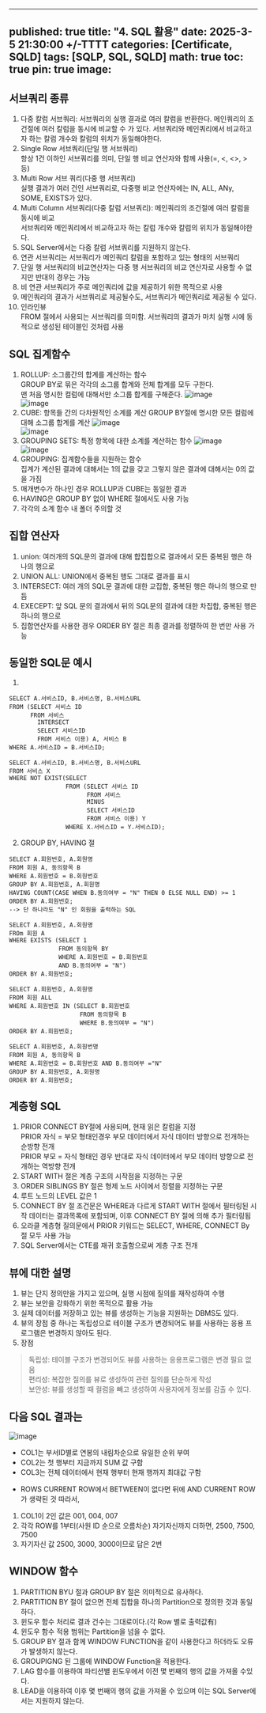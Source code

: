  ---
published: true
title: "4. SQL 활용"
date: 2025-3-5 21:30:00 +/-TTTT
categories: [Certificate, SQLD]
tags: [SQLP, SQL, SQLD]
math: true
toc: true
pin: true
image:
---

## 서브쿼리 종류
1. 다중 칼럼 서브쿼리: 서브쿼리의 실행 결과로 여러 칼럼을 반환한다. 메인쿼리의 조건절에 여러 칼럼을 동시에 비교할 수 가 있다. 서브쿼리와 메인쿼리에서 비교하고자 하는 칼럼 개수와 칼럼의 위치가 동일해야한다.
2. Single Row 서브쿼리(단일 행 서브쿼리)  
항상 1건 이하인 서브쿼리를 의미, 단일 행 비교 연산자와 함께 사용(=, <, <>, > 등)
3. Multi Row 서브 쿼리(다중 행 서브쿼리)  
실행 결과가 여러 건인 서브쿼리로, 다중행 비교 연산자에는 IN, ALL, ANy, SOME, EXISTS가 있다.
4. Multi Column 서브쿼리(다중 칼럼 서브쿼리): 메인쿼리의 조건절에 여러 칼럼을 동시에 비교  
서브쿼리와 메인쿼리에서 비교하고자 하는 칼럼 개수와 칼럼의 위치가 동일해야한다.
5. SQL Server에서는 다중 칼럼 서브쿼리를 지원하지 않는다.
6. 연관 서브쿼리는 서브쿼리가 메인쿼리 칼럼을 포함하고 있는 형태의 서브쿼리
7. 단일 행 서브쿼리의 비교연산자는 다중 행 서브쿼리의 비교 연산자로 사용할 수 없지만 반대의 경우는 가능
8. 비 연관 서브쿼리가 주로 메인쿼리에 값을 제공하기 위한 목적으로 사용
9. 메인쿼리의 결과가 서브쿼리로 제공될수도, 서브쿼리가 메인쿼리로 제공될 수 있다.
10. 인라인뷰  
FROM 절에서 사용되는 서브쿼리를 의미함. 서브쿼리의 결과가 마치 실행 시에 동적으로 생성된 테이블인 것처럼 사용

## SQL 집계함수
1. ROLLUP: 소그룹간의 합계를 계산하는 함수  
GROUP BY로 묶은 각각의 소그룹 합계와 전체 합계를 모두 구한다.  
맨 처음 명시한 컬럼에 대해서만 소그룹 합계를 구해준다.
![image](https://github.com/user-attachments/assets/5fa448e3-d839-4884-b235-ad50a17a82d4)  
![image](https://github.com/user-attachments/assets/07c674e3-b5f7-423b-991e-fd288e5f43d4)  
2. CUBE: 항목들 간의 다차원적인 소계를 계산
GROUP BY절에 명시한 모든 컬럼에 대해 소그룹 합계를 계산
![image](https://github.com/user-attachments/assets/709b294d-e104-4fb7-aa3c-96e5571d9373)  
![image](https://github.com/user-attachments/assets/e7ef577c-b685-472e-9097-eb749f8c4341)  
3. GROUPING SETS: 특정 항목에 대한 소계를 계산하는 함수
![image](https://github.com/user-attachments/assets/5fdf065b-54e6-48cb-aa0b-1b8aed907816)  
![image](https://github.com/user-attachments/assets/f67edd1d-cfc0-40d1-9bb9-c35cf8e6f1d4)  
4. GROUPING: 집계함수들을 지원하는 함수  
집계가 계산된 결과에 대해서는 1의 값을 갖고 그렇지 않은 결과에 대해서는 0의 값을 가짐
5. 매개변수가 하나인 경우 ROLLUP과 CUBE는 동일한 결과
6. HAVING은 GROUP BY 없이 WHERE 절에서도 사용 가능
7. 각각의 소계 함수 내 폴더 주의할 것

## 집합 연산자
1. union: 여러개의 SQL문의 결과에 대해 합집합으로 결과에서 모든 중복된 행은 하나의 행으로
2. UNION ALL: UNION에서 중복된 행도 그대로 결과를 표시
3. INTERSECT: 여러 개의 SQL문 결과에 대한 교집합, 중복된 행은 하나의 행으로 만듬
4. EXECEPT: 앞 SQL 문의 결과에서 뒤의 SQL문의 결과에 대한 차집합, 중복된 행은 하나의 행으로
5. 집합연산자를 사용한 경우 ORDER BY 절은 최종 결과를 정렬하여 한 번만 사용 가능

## 동일한 SQL문 예시
1.
```
SELECT A.서비스ID, B.서비스명, B.서비스URL  
FROM (SELECT 서비스 ID  
      FROM 서비스  
        INTERSECT  
        SELECT 서비스ID  
        FROM 서비스 이용) A, 서비스 B  
WHERE A.서비스ID = B.서비스ID;    

SELECT A.서비스ID, B.서비스명, B.서비스URL  
FROM 서비스 X  
WHERE NOT EXIST(SELECT  
                FROM (SELECT 서비스 ID  
                      FROM 서비스  
                      MINUS  
                      SELECT 서비스ID  
                      FROM 서비스 이용) Y  
                WHERE X.서비스ID = Y.서비스ID);  
```
2. GROUP BY, HAVING 절
```
SELECT A.회원번호, A.회원명
FROM 회원 A, 동의항목 B
WHERE A.회원번호 = B.회원번호
GROUP BY A.회원번호, A.회원명
HAVING COUNT(CASE WHEN B.동의여부 = "N" THEN 0 ELSE NULL END) >= 1
ORDER BY A.회원번호;
--> 단 하나라도 "N" 인 회원을 출력하는 SQL

SELECT A.회원번호, A.회원명
FROm 회원 A
WHERE EXISTS (SELECT 1
              FROM 동의항목 BY
              WHERE A.회원번호 = B.회원번호
              AND B.동의여부 = "N")
ORDER BY A.회원번호;

SELECT A.회원번호, A.회원명
FROM 회원 ALL
WHERE A.회원번호 IN (SELECT B.회원번호
                    FROM 동의항목 B
                    WHERE B.동의여부 = "N")
ORDER BY A.회원번호;

SELECT A.회원번호, A.회원번명
FROM 회원 A, 동의항목 B
WHERE A.회원번호 = B.회원번호 AND B.동의여부 ="N"
GROUP BY A.회원번호, A.회원명
ORDER BY A.회원번호;
```

## 계층형 SQL
1. PRIOR
CONNECT BY절에 사용되며, 현재 읽은 칼럼을 지정  
PRIOR 자식 = 부모 형태인경우 부모 데이터에서 자식 데이터 방향으로 전개하는 순방향 전개  
PRIOR 부모 = 자식  형태인 경우 반대로 자식 데이터에서 부모 데이터 방향으로 전개하는 역방향 전개
2. START WITH 절은 계층 구조의 시작점을 지정하는 구문
3. ORDER SIBLINGS BY 절은 형제 노드 사이에서 정렬을 지정하는 구문
4. 루트 노드의 LEVEL 값은 1
5. CONNECT BY 절 조건문은 WHERE과 다르게 START WITH 절에서 필터링된 시작 데이터는 결과목록에 포함되며, 이후 CONNECT BY 절에 의해 추가 필터링됨
6. 오라클 계층형 질의문에서 PRIOR 키워드는 SELECT, WHERE, CONNECT By 절 모두 사용 가능
7. SQL Server에서는 CTE를 재귀 호출함으로써 게층 구조 전개

## 뷰에 대한 설명
1. 뷰는 단지 정의만을 가지고 있으며, 실행 시점에 질의를 재작성하여 수행
2. 뷰는 보안을 강화하기 위한 목적으로 활용 가능
3. 실제 데이터를 저장하고 있는 뷰를 생성하는 기능을 지원하는 DBMS도 있다.
4. 뷰의 장점 중 하나는 독립성으로 테이블 구조가 변경되어도 뷰를 사용하는 응용 프로그램은 변경하지 않아도 된다.
5. 장점
> 독립성: 테이블 구조가 변경되어도 뷰를 사용하는 응용프로그램은 변경 필요 없음  
> 편리성: 복잡한 질의를 뷰로 생성하여 관련 질의를 단순하게 작성  
> 보안성: 뷰를 생성할 때 컬럼을 빼고 생성하여 사용자에게 정보를 감출 수 있다.

## 다음 SQL 결과는
![image](https://github.com/user-attachments/assets/94a9846f-313f-4f21-b679-5259ae7a82d6)
- COL1는 부서ID별로 연봉의 내림차순으로 유일한 순위 부여
- COL2는 첫 행부터 지금까지 SUM 값 구함
- COL3는 전체 데이터에서 현재 행부터 현재 행까지 최대값 구함
* ROWS CURRENT ROW에서 BETWEEN이 없다면 뒤에 AND CURRENT ROW가 생략된 것
따라서,
1. COL1이 2인 값은 001, 004, 007
2. 각각 ROW를 1부터(사원 ID 순으로 오름차순) 자기자신까지 더하면, 2500, 7500, 7500
3. 자기자신 값 2500, 3000, 3000이므로 답은 2번 

## WINDOW 함수
1. PARTITION BYU 절과 GROUP BY 절은 의미적으로 유사하다.
2. PARTITION BY 절이 없으면 전체 집합을 하나의 Partition으로 정의한 것과 동일하다.
3. 윈도우 함수 처리로 결과 건수는 그대로이다.(각 Row 별로 출력값有)
4. 윈도우 함수 적용 범위는 Partition을 넘을 수 없다.
5. GROUP BY 절과 함께 WINDOW FUNCTION을 같이 사용한다고 하더라도 오류가 발생하지 않는다.
6. GROUPIGNG 된 그룹에 WINDOW Function을 적용한다.
7. LAG 함수를 이용하여 파티션별 윈도우에서 이전 몇 번째의 행의 값을 가져올 수있다.
9. LEAD을 이용하여 이후 몇 번째의 행의 값을 가져올 수 있으며 이는 SQL Server에서는 지원하지 않는다.